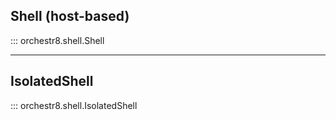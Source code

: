 ## Shell (host-based)

::: orchestr8.shell.Shell

---

## IsolatedShell

::: orchestr8.shell.IsolatedShell
